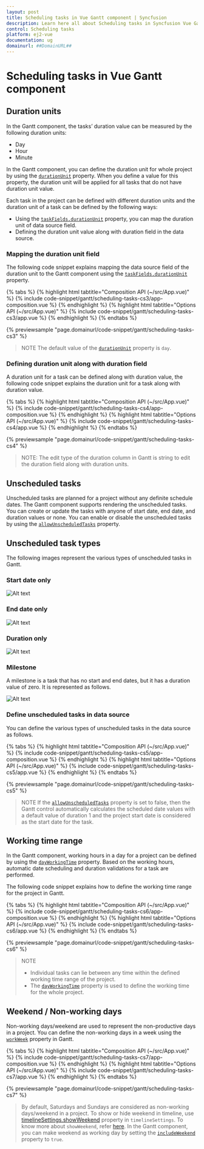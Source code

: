 ```yaml
---
layout: post
title: Scheduling tasks in Vue Gantt component | Syncfusion
description: Learn here all about Scheduling tasks in Syncfusion Vue Gantt component of Syncfusion Essential JS 2 and more.
control: Scheduling tasks 
platform: ej2-vue
documentation: ug
domainurl: ##DomainURL##
---
```


# Scheduling tasks in Vue Gantt component

## Duration units

In the Gantt component, the tasks’ duration value can be measured by the following duration units:

* Day
* Hour
* Minute

In the Gantt component, you can define the duration unit for whole project by using the [`durationUnit`](https://ej2.syncfusion.com/vue/documentation/api/gantt/#durationunit) property. When you define a value for this property, the duration unit will be applied for all tasks that do not have duration unit value.

Each task in the project can be defined with different duration units and the duration unit of a task can be defined by the following ways:
* Using the [`taskFields.durationUnit`](https://ej2.syncfusion.com/vue/documentation/api/gantt/taskFields/#durationunit) property, you can map the duration unit of data source field.
* Defining the duration unit value along with duration field in the data source.

### Mapping the duration unit field

The following code snippet explains mapping the data source field of the duration unit to the Gantt component using the [`taskFields.durationUnit`](https://ej2.syncfusion.com/vue/documentation/api/gantt/taskFields/#durationunit) property.

{% tabs %}
{% highlight html tabtitle="Composition API (~/src/App.vue)" %}
{% include code-snippet/gantt/scheduling-tasks-cs3/app-composition.vue %}
{% endhighlight %}
{% highlight html tabtitle="Options API (~/src/App.vue)" %}
{% include code-snippet/gantt/scheduling-tasks-cs3/app.vue %}
{% endhighlight %}
{% endtabs %}
        
{% previewsample "page.domainurl/code-snippet/gantt/scheduling-tasks-cs3" %}

> NOTE
The default value of the [`durationUnit`](https://ej2.syncfusion.com/vue/documentation/api/gantt/#durationunit) property is `day`.

### Defining duration unit along with duration field

A duration unit for a task can be defined along with duration value, the following code snippet explains the duration unit for a task along with duration value.

{% tabs %}
{% highlight html tabtitle="Composition API (~/src/App.vue)" %}
{% include code-snippet/gantt/scheduling-tasks-cs4/app-composition.vue %}
{% endhighlight %}
{% highlight html tabtitle="Options API (~/src/App.vue)" %}
{% include code-snippet/gantt/scheduling-tasks-cs4/app.vue %}
{% endhighlight %}
{% endtabs %}
        
{% previewsample "page.domainurl/code-snippet/gantt/scheduling-tasks-cs4" %}

>NOTE:
The edit type of the duration column in Gantt is string to edit the duration field along with duration units.

## Unscheduled tasks

Unscheduled tasks are planned for a project without any definite schedule dates. The Gantt component supports rendering the unscheduled tasks. You can create or update the tasks with anyone of start date, end date, and duration values or none. You can enable or disable the unscheduled tasks by using the [`allowUnscheduledTasks`](https://ej2.syncfusion.com/vue/documentation/api/gantt/#allowunscheduledtasks) property.

## Unscheduled task types

The following images represent the various types of unscheduled tasks in Gantt.

### Start date only

![Alt text](images/startDate-only.png)

### End date only

![Alt text](images/endDate-only.png)

### Duration only

![Alt text](images/duration-only.png)

### Milestone

A milestone is a task that has no start and end dates, but it has a duration value of zero. It is represented as follows.

![Alt text](images/milestone.png)

### Define unscheduled tasks in data source

You can define the various types of unscheduled tasks in the data source as follows.

{% tabs %}
{% highlight html tabtitle="Composition API (~/src/App.vue)" %}
{% include code-snippet/gantt/scheduling-tasks-cs5/app-composition.vue %}
{% endhighlight %}
{% highlight html tabtitle="Options API (~/src/App.vue)" %}
{% include code-snippet/gantt/scheduling-tasks-cs5/app.vue %}
{% endhighlight %}
{% endtabs %}
        
{% previewsample "page.domainurl/code-snippet/gantt/scheduling-tasks-cs5" %}

> NOTE
> If the [`allowUnscheduledTasks`](https://ej2.syncfusion.com/vue/documentation/api/gantt/#allowunscheduledtasks) property is set to false, then the Gantt control automatically calculates the scheduled date values with a default value of duration 1 and the project start date is considered as the start date for the task.

## Working time range

In the Gantt component, working hours in a day for a project can be defined by using the [`dayWorkingTime`](https://ej2.syncfusion.com/vue/documentation/api/gantt/#dayworkingtime) property. Based on the working hours, automatic date scheduling and duration validations for a task are performed.

The following code snippet explains how to define the working time range for the project in Gantt.

{% tabs %}
{% highlight html tabtitle="Composition API (~/src/App.vue)" %}
{% include code-snippet/gantt/scheduling-tasks-cs6/app-composition.vue %}
{% endhighlight %}
{% highlight html tabtitle="Options API (~/src/App.vue)" %}
{% include code-snippet/gantt/scheduling-tasks-cs6/app.vue %}
{% endhighlight %}
{% endtabs %}
        
{% previewsample "page.domainurl/code-snippet/gantt/scheduling-tasks-cs6" %}

> NOTE
>* Individual tasks can lie between any time within the defined working time range of the project.
>* The [`dayWorkingTime`](https://ej2.syncfusion.com/vue/documentation/api/gantt/#dayworkingtime) property is used to define the working time for the whole project.

## Weekend / Non-working days

Non-working days/weekend are used to represent the non-productive days in a project. You can define the non-working days in a week using the [`workWeek`](https://ej2.syncfusion.com/vue/documentation/api/gantt/#workweek) property in Gantt.

{% tabs %}
{% highlight html tabtitle="Composition API (~/src/App.vue)" %}
{% include code-snippet/gantt/scheduling-tasks-cs7/app-composition.vue %}
{% endhighlight %}
{% highlight html tabtitle="Options API (~/src/App.vue)" %}
{% include code-snippet/gantt/scheduling-tasks-cs7/app.vue %}
{% endhighlight %}
{% endtabs %}
        
{% previewsample "page.domainurl/code-snippet/gantt/scheduling-tasks-cs7" %}

> By default, Saturdays and Sundays are considered as non-working days/weekend in a project.
> To show or hide weekend in timeline, use [timelineSettings.showWeekend](https://ej2.syncfusion.com/vue/documentation/api/gantt/timelineSettings/#showweekend/) property in `timelineSettings`. To know more about `showWeekend`, refer [here](https://ej2.syncfusion.com/vue/documentation/gantt/time-line/time-line#showhide-weekends).
> In the Gantt component, you can make weekend as working day by setting the [`includeWeekend`](https://ej2.syncfusion.com/vue/documentation/api/gantt/#includeweekend) property to `true`.